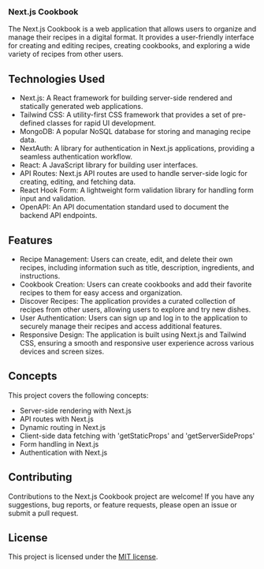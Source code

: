 ### Next.js Cookbook

The Next.js Cookbook is a web application that allows users to organize and manage their recipes in a digital format. It provides a user-friendly interface for creating and editing recipes, creating cookbooks, and exploring a wide variety of recipes from other users.

## Technologies Used

- Next.js: A React framework for building server-side rendered and statically generated web applications.
- Tailwind CSS: A utility-first CSS framework that provides a set of pre-defined classes for rapid UI development.
- MongoDB: A popular NoSQL database for storing and managing recipe data.
- NextAuth: A library for authentication in Next.js applications, providing a seamless authentication workflow.
- React: A JavaScript library for building user interfaces.
- API Routes: Next.js API routes are used to handle server-side logic for creating, editing, and fetching data.
- React Hook Form: A lightweight form validation library for handling form input and validation.
- OpenAPI: An API documentation standard used to document the backend API endpoints.

## Features

- Recipe Management: Users can create, edit, and delete their own recipes, including information such as title, description, ingredients, and instructions.
- Cookbook Creation: Users can create cookbooks and add their favorite recipes to them for easy access and organization.
- Discover Recipes: The application provides a curated collection of recipes from other users, allowing users to explore and try new dishes.
- User Authentication: Users can sign up and log in to the application to securely manage their recipes and access additional features.
- Responsive Design: The application is built using Next.js and Tailwind CSS, ensuring a smooth and responsive user experience across various devices and screen sizes.

## Concepts

This project covers the following concepts:

- Server-side rendering with Next.js
- API routes with Next.js
- Dynamic routing in Next.js
- Client-side data fetching with 'getStaticProps' and 'getServerSideProps'
- Form handling in Next.js
- Authentication with Next.js

## Contributing

Contributions to the Next.js Cookbook project are welcome! If you have any suggestions, bug reports, or feature requests, please open an issue or submit a pull request.

## License

This project is licensed under the <u>MIT license</u>.

